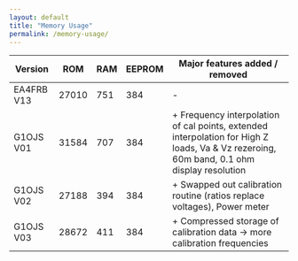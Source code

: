 ```yaml
---
layout: default
title: "Memory Usage"
permalink: /memory-usage/
---
```

|Version|ROM|RAM|EEPROM|Major features added / removed|
|------|------|------|------|-------|
|EA4FRB V13|27010|751|384|-|
|G1OJS V01|31584|707|384|+ Frequency interpolation of cal points, extended interpolation for High Z loads, Va & Vz rezeroing, 60m band, 0.1 ohm display resolution|
|G1OJS V02|27188|394|384|+ Swapped out calibration routine (ratios replace voltages), Power meter|
|G1OJS V03|28672|411|384|+ Compressed storage of calibration data -> more calibration frequencies|

